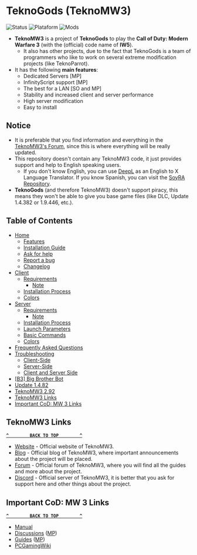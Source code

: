 # TeknoGods (TeknoMW3)
![Status](https://img.shields.io/badge/Status-Online-success?style=flat-square&logo=statuspage&logoColor=fff&labelColor=000) ![Plataform](https://img.shields.io/badge/Platform-Windows%20%7C%20Linux-orange?style=flat-square&logo=windows&logoColor=fff&labelColor=000) ![Mods](https://img.shields.io/badge/Mods-InfinityScript%20(C%23)-blue?style=flat-square&logo=atom&logoColor=fff&labelColor=000)
- **TeknoMW3** is a project of **TeknoGods** to play the **Call of Duty: Modern Warfare 3** (with the (official) code name of **IW5**).
  - It also has other projects, due to the fact that TeknoGods is a team of programmers who like to work on several extreme modification projects (like TeknoParrot).
- It has the following **main features**:
  - Dedicated Servers [MP]
  - InfinityScript support [MP]
  - The best for a LAN [SO and MP]
  - Stability and increased client and server performance
  - High server modification
  - Easy to install

## Notice
- It is preferable that you find information and everything in the [TeknoMW3's Forum](#teknomw3-links), since this is where everything will be really updated.
- This repository doesn't contain any TeknoMW3 code, it just provides support and help to English speaking users.
  - If you don't know English, you can use [DeepL](https://www.deepl.com/translator) as an English to X Language Translator. If you know Spanish, you can visit the [SoyRA Repository](https://github.com/SoyRA/TeknoMW3).
- **TeknoGods** (and therefore TeknoMW3) doesn't support piracy, this means they won't be able to give you base game files (like DLC, Update 1.4.382 or 1.9.446, etc.).

## Table of Contents
- [Home](../../wiki)
  - [Features](../../wiki#features)
  - [Installation Guide](../../wiki#teknomw3-installation-guide)
  - [Ask for help](../../wiki#ask-for-help)
  - [Report a bug](../../wiki#report-a-bug)
  - [Changelog](../../wiki#changelog)
- [Client](../../wiki/Client)
  - [Requirements](../../wiki/Client#requirements)
    - [Note](../../wiki/Client#note)
  - [Installation Process](../../wiki/Client#installation-process)
  - [Colors](../../wiki/Client#colors)
- [Server](../../wiki/Server)
  - [Requirements](../../wiki/Server#requirements)
    - [Note](../../wiki/Server#note)
  - [Installation Process](../../wiki/Server#installation-process)
  - [Launch Parameters](../../wiki/Server#launch-parameters)
  - [Basic Commands](../../wiki/Server#basic-commands)
  - [Colors](../../wiki/Server#colors)
- [Frequently Asked Questions](../../wiki/Frequently-Asked-Questions)
- [Troubleshooting](../../wiki/Troubleshooting)
  - [Client-Side](../../wiki/Troubleshooting#client-side)
  - [Server-Side](../../wiki/Troubleshooting#server-side)
  - [Client and Server Side](../../wiki/Troubleshooting#client-and-server-side)
- [[B3] Big Brother Bot](../../wiki/Big-Brother-Bot-Setup)
- [Update 1.4.82](../../wiki/Update-1.4.382)
- [TeknoMW3 2.92](../../wiki/TekonMW3-2.92)
- [TeknoMW3 Links](#teknomw3-links)
- [Important CoD: MW 3 Links](#important-cod-mw-3-links)

## TeknoMW3 Links
**[`^        BACK TO TOP        ^`](#table-of-contents)**
- [Website](https://www.teknomw3.pw/) - Official website of TeknoMW3.
- [Blog](https://www.teknomw3.pw/blog/) - Official blog of TeknoMW3, where important announcements about the project will be placed.
- [Forum](https://forum.teknomw3.pw/) - Official forum of TeknoMW3, where you will find all the guides and more about the project.
- [Discord](https://discord.gg/7Wxn85M) - Official server of TeknoMW3, it is better that you ask for support here and other things about the project.

## Important CoD: MW 3 Links
**[`^        BACK TO TOP        ^`](#table-of-contents)**
- [Manual](https://store.steampowered.com/manual/115300/)
- [Discussions](https://steamcommunity.com/app/42680/discussions/) ([MP](https://steamcommunity.com/app/42690/discussions/))
- [Guides](https://steamcommunity.com/app/42680/guides/) ([MP](https://steamcommunity.com/app/42690/guides/))
- [PCGamingWiki](https://pcgamingwiki.com/wiki/Call_of_Duty:_Modern_Warfare_3)

